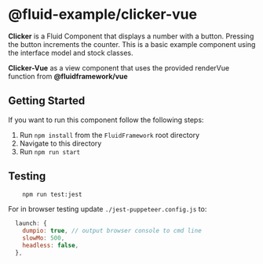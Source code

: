 # @fluid-example/clicker-vue

**Clicker** is a Fluid Component that displays a number with a button. Pressing the button
increments the counter. This is a basic example component using the interface model and stock
classes.

**Clicker-Vue** as a view component that uses the provided renderVue function from **@fluidframework/vue**

## Getting Started

If you want to run this component follow the following steps:

1. Run `npm install` from the `FluidFramework` root directory
2. Navigate to this directory
3. Run `npm run start`

## Testing

```bash
    npm run test:jest
```

For in browser testing update `./jest-puppeteer.config.js` to:

```javascript
  launch: {
    dumpio: true, // output browser console to cmd line
    slowMo: 500,
    headless: false,
  },
```
